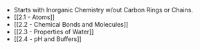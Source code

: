 - Starts with Inorganic Chemistry w/out Carbon Rings or Chains.
- [[2.1 - Atoms]]
- [[2.2 - Chemical  Bonds and Molecules]]
- [[2.3 - Properties of Water]]
- [[2.4 - pH and Buffers]]
